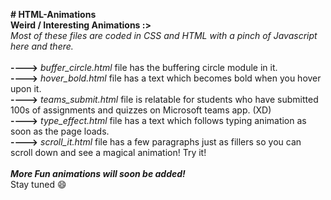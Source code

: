 **# HTML-Animations**   <br />
**Weird / Interesting Animations :>**   <br />
*Most of these files are coded in CSS and HTML with a pinch of Javascript here and there.*    <br />
<br />
**---->**   *buffer_circle.html* file has the buffering circle module in it.    <br />
**---->**   *hover_bold.html* file has a text which becomes bold when you hover upon it.    <br />
**---->**   *teams_submit.html* file is relatable for students who have submitted 100s of assignments and quizzes on Microsoft teams app. (XD)  <br />
**---->**   *type_effect.html* file has a text which follows typing animation as soon as the page loads.    <br />
**---->**   *scroll_it.html* file has a few paragraphs just as fillers so you can scroll down and see a magical animation! Try it!  <br />
<br />
_____________More Fun animations will soon be added!_____________  <br />
Stay tuned :smile:
